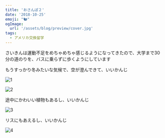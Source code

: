 ```yaml
---
title: 'おさんぽ２'
date: '2018-10-25'
emoji: "🐿"
ogImage:
  url: '/assets/blog/preview/cover.jpg'
tags:
  - アメリカ交換留学 
---
```



さいきんは運動不足をめちゃめちゃ感じるようになってきたので、大学まで30分の道のりを、バスに乗らずに歩くようにしています

もうすっかり冬みたいな気候で、空が澄んできて、いいかんじ

![1](/assets/blog/posts/おさんぽ２/1.jpg)

![2](/assets/blog/posts/おさんぽ２/2.jpg)

途中にかわいい植物もあるし、いいかんじ

![3](/assets/blog/posts/おさんぽ２/3.jpg)

リスにもあえるし、いいかんじ

![4](/assets/blog/posts/おさんぽ２/4.jpg)